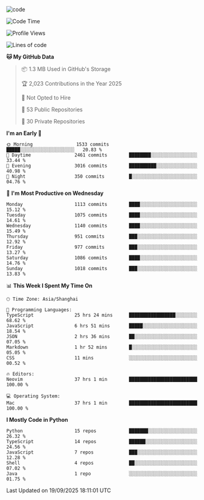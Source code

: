 
<!--
**liuyaanng/liuyaanng** is a ✨ _special_ ✨ repository because its `README.md` (this file) appears on your GitHub profile.

Here are some ideas to get you started:

- 🔭 I’m currently working on ...
- 🌱 I’m currently learning ...
- 👯 I’m looking to collaborate on ...
- 🤔 I’m looking for help with ...
- 💬 Ask me about ...
- 📫 How to reach me: ...
- 😄 Pronouns: ...
- ⚡ Fun fact: ...
-->


![code](https://cdn.jsdelivr.net/gh/liuyaanng/liuyaanng@1.0/code.gif) 

<!--START_SECTION:waka-->
![Code Time](http://img.shields.io/badge/Code%20Time-1%2C963%20hrs%2034%20mins-blue)

![Profile Views](http://img.shields.io/badge/Profile%20Views-0-blue)

![Lines of code](https://img.shields.io/badge/From%20Hello%20World%20I%27ve%20Written-27.7%20million%20lines%20of%20code-blue)

**🐱 My GitHub Data** 

> 📦 1.3 MB Used in GitHub's Storage 
 > 
> 🏆 2,023 Contributions in the Year 2025
 > 
> 🚫 Not Opted to Hire
 > 
> 📜 53 Public Repositories 
 > 
> 🔑 30 Private Repositories 
 > 
**I'm an Early 🐤** 

```text
🌞 Morning                1533 commits        █████░░░░░░░░░░░░░░░░░░░░   20.83 % 
🌆 Daytime                2461 commits        ████████░░░░░░░░░░░░░░░░░   33.44 % 
🌃 Evening                3016 commits        ██████████░░░░░░░░░░░░░░░   40.98 % 
🌙 Night                  350 commits         █░░░░░░░░░░░░░░░░░░░░░░░░   04.76 % 
```
📅 **I'm Most Productive on Wednesday** 

```text
Monday                   1113 commits        ████░░░░░░░░░░░░░░░░░░░░░   15.12 % 
Tuesday                  1075 commits        ████░░░░░░░░░░░░░░░░░░░░░   14.61 % 
Wednesday                1140 commits        ████░░░░░░░░░░░░░░░░░░░░░   15.49 % 
Thursday                 951 commits         ███░░░░░░░░░░░░░░░░░░░░░░   12.92 % 
Friday                   977 commits         ███░░░░░░░░░░░░░░░░░░░░░░   13.27 % 
Saturday                 1086 commits        ████░░░░░░░░░░░░░░░░░░░░░   14.76 % 
Sunday                   1018 commits        ███░░░░░░░░░░░░░░░░░░░░░░   13.83 % 
```


📊 **This Week I Spent My Time On** 

```text
🕑︎ Time Zone: Asia/Shanghai

💬 Programming Languages: 
TypeScript               25 hrs 24 mins      █████████████████░░░░░░░░   68.62 % 
JavaScript               6 hrs 51 mins       █████░░░░░░░░░░░░░░░░░░░░   18.54 % 
JSON                     2 hrs 36 mins       ██░░░░░░░░░░░░░░░░░░░░░░░   07.05 % 
Markdown                 1 hr 52 mins        █░░░░░░░░░░░░░░░░░░░░░░░░   05.05 % 
CSS                      11 mins             ░░░░░░░░░░░░░░░░░░░░░░░░░   00.52 % 

🔥 Editors: 
Neovim                   37 hrs 1 min        █████████████████████████   100.00 % 

💻 Operating System: 
Mac                      37 hrs 1 min        █████████████████████████   100.00 % 
```

**I Mostly Code in Python** 

```text
Python                   15 repos            ███████░░░░░░░░░░░░░░░░░░   26.32 % 
TypeScript               14 repos            ██████░░░░░░░░░░░░░░░░░░░   24.56 % 
JavaScript               7 repos             ███░░░░░░░░░░░░░░░░░░░░░░   12.28 % 
Shell                    4 repos             ██░░░░░░░░░░░░░░░░░░░░░░░   07.02 % 
Java                     1 repo              ░░░░░░░░░░░░░░░░░░░░░░░░░   01.75 % 
```




 Last Updated on 19/09/2025 18:11:01 UTC
<!--END_SECTION:waka-->

